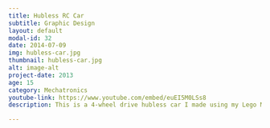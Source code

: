 ```yaml
---
title: Hubless RC Car
subtitle: Graphic Design
layout: default
modal-id: 32
date: 2014-07-09
img: hubless-car.jpg
thumbnail: hubless-car.jpg
alt: image-alt
project-date: 2013
age: 15
category: Mechatronics
youtube-link: https://www.youtube.com/embed/euEI5M0LSs8
description: This is a 4-wheel drive hubless car I made using my Lego Mindstorms NXT 2.0 kit.

---
```

